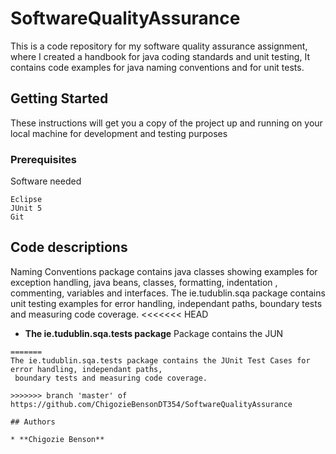 # SoftwareQualityAssurance
This is a code repository for my software quality assurance assignment, where I created a handbook for java coding standards and unit testing, It contains code examples for java naming conventions and for unit tests. 
## Getting Started
These instructions will get you a copy of the project up and running on your local machine for development and testing purposes
### Prerequisites
Software needed
```
Eclipse
JUnit 5
Git

```

## Code descriptions

Naming Conventions package contains java classes showing examples for exception handling, java beans,
 classes, formatting, indentation
, commenting, variables and interfaces.
The ie.tudublin.sqa package contains unit testing examples for error handling, independant paths,
 boundary tests and measuring code coverage.
<<<<<<< HEAD
 * **The ie.tudublin.sqa.tests package** 
 Package contains the JUN
```
=======
The ie.tudublin.sqa.tests package contains the JUnit Test Cases for error handling, independant paths,
 boundary tests and measuring code coverage.

>>>>>>> branch 'master' of https://github.com/ChigozieBensonDT354/SoftwareQualityAssurance

## Authors

* **Chigozie Benson** 
